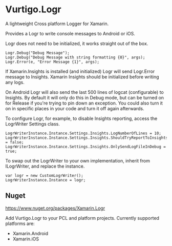 # Vurtigo.Logr

A lightweight Cross platform Logger for Xamarin.

Provides a Logr to write console messages to Android or iOS.

Logr does not need to be initialized, it works straight out of the box.

```
Logr.Debug("Debug Message");
Logr.Debug("Debug Message with string formatting {0}", args);
Logr.Error(e, "Error Message {1}", args);
```

If Xamarin.Insights is installed (and initialized) Logr will send Logr.Error message to Insights. Xamarin Insights should be initialized before writing any logs.

On Android Logr will also send the last 500 lines of logcat (configurable) to Insights. 
By default it will only do this in Debug mode, but can be turned on for Release if you're trying to pin down an exception. You could also turn it on in specific places in your code and turn it off again afterwards.

To configure Logr, for example, to disable Insights reporting, access the LogrWriter Settings class.

```
LogrWriterInstance.Instance.Settings.Insights.LogNumberOfLines = 10;
LogrWriterInstance.Instance.Settings.Insights.ShouldTryReportToInsights = false;
LogrWriterInstance.Instance.Settings.Insights.OnlySendLogFileInDebug = true;
```

To swap out the LogrWriter to your own implementation, inherit from ILogrWriter, and replace the instance.

```
var logr = new CustomLogrWriter();
LogrWriterInstance.Instance = logr;
```

## Nuget

https://www.nuget.org/packages/Xamarin.Logr

Add Vurtigo.Logr to your PCL and platform projects. Currently supported platforms are:

- Xamarin.Android
- Xamarin.iOS
